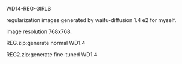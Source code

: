 WD14-REG-GIRLS

regularization images generated by waifu-diffusion 1.4 e2 for myself.

image resolution 768x768.

REG.zip:generate  normal WD1.4

REG2.zip:generate fine-tuned WD1.4